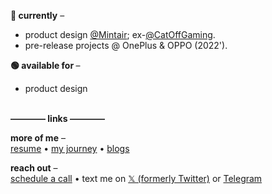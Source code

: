 <strong>🏢 currently</strong> – <br>
- product design [@Mintair](https://mintair.xyz); ex-[@CatOffGaming](https://catoff.xyz).
- pre-release projects @ OnePlus & OPPO (2022').

<strong>🟢 available for </strong> – <br>
- product design

<br>
<strong>———— links ————</strong> <br>

<strong>more of me</strong> –  <br>
[resume](https://pratyakshm.com/resume) • [my journey](https://pratyakshm.com) • [blogs](https://blog.pratyakshm.com)

<strong>reach out</strong> – <br>
[schedule a call](https://cal.com/pratyakshm) • text me on [𝕏 (formerly Twitter)](https://twitter.com/messages/compose?recipient_id=798194075304361988) or [Telegram](https://t.me/pratyakshm)

